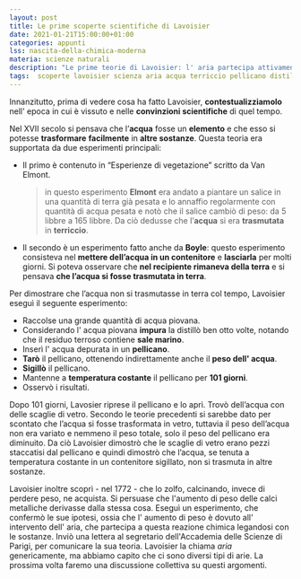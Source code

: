 ```yaml
---
layout: post
title: Le prime scoperte scientifiche di Lavoisier
date: 2021-01-21T15:00:00+01:00
categories: appunti
lss: nascita-della-chimica-moderna
materia: scienze naturali
description: "Le prime teorie di Lavoisier: l' aria partecipa attivamente alle reazioni chimiche, l' acqua non si trasmuta in terriccio."
tags:  scoperte lavoisier scienza aria acqua terriccio pellicano distillazione
---
```


Innanzitutto, prima di vedere cosa ha fatto Lavoisier, **contestualizziamolo** nell' epoca in cui è vissuto e nelle **convinzioni scientifiche** di quel tempo.

Nel XVII secolo si pensava che l’**acqua** fosse un **elemento** e che esso si potesse **trasformare** **facilmente** in **altre sostanze**. Questa teoria era supportata da due esperimenti principali: 

- Il primo è contenuto in “Esperienze di vegetazione” scritto da Van Elmont.
    > in questo esperimento **Elmont** era andato a piantare un salice in una quantità di terra già pesata e lo annaffio regolarmente con quantità di acqua pesata e notò che il salice cambiò di peso:  da 5 libbre a 165 libbre. Da ciò dedusse che l’**acqua** si era **trasmutata** in **terriccio**.
- Il secondo è un esperimento fatto anche da **Boyle**: questo esperimento consisteva nel **mettere dell’acqua in un contenitore** e **lasciarla** per molti giorni. Si poteva osservare che **nel recipiente rimaneva della terra** e si pensava **che l’acqua si fosse trasmutata in terra**.


Per dimostrare che l’acqua non si trasmutasse in terra col tempo, Lavoisier eseguì il seguente esperimento: 
- Raccolse una grande quantità di acqua piovana.
- Considerando l' acqua piovana **impura** la distillò ben otto volte, notando che il residuo terroso contiene **sale marino**.
- Inserì l' acqua depurata in un **pellicano**.
- **Tarò** il pellicano, ottenendo indirettamente anche il **peso dell' acqua**.
- **Sigillò** il pellicano.
- Mantenne a **temperatura costante** il pellicano per **101 giorni**.
- Osservò i risultati.

Dopo 101 giorni, Lavosier riprese il pellicano e lo aprì. Trovò dell’acqua con delle scaglie di vetro. Secondo le teorie precedenti si sarebbe dato per scontato che l’acqua si fosse trasformata in vetro, tuttavia il peso dell’acqua non era variato e nemmeno il peso totale, solo il peso del pellicano era diminuito. Da ciò Lavoisier dimostrò che le scaglie di vetro erano pezzi staccatisi dal pellicano e quindi dimostrò che l’acqua, se tenuta a temperatura costante in un contenitore sigillato, non si trasmuta in altre sostanze. 

Lavoisier inoltre scoprì - nel 1772 - che lo zolfo, calcinando, invece di perdere peso, ne acquista. Si persuase che l'aumento di peso delle calci metalliche derivasse dalla stessa cosa. Eseguì un esperimento, che confermò le sue ipotesi, ossia che l' aumento di peso è dovuto all' intervento dell' aria, che partecipa a questa reazione chimica legandosi con le sostanze. Inviò una lettera al segretario dell'Accademia delle Scienze di Parigi, per comunicare la sua teoria. Lavoisier la chiama _aria_ genericamente, ma abbiamo capito che ci sono diversi tipi di arie. La prossima volta faremo una discussione collettiva su questi argomenti.
